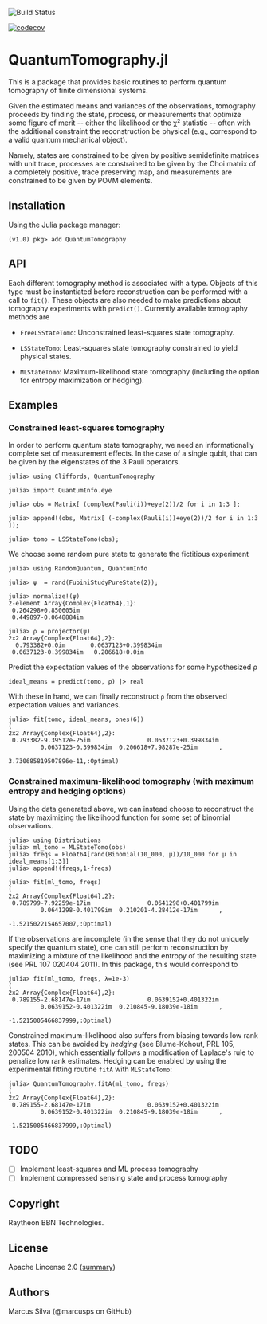 ![Build Status](https://github.com/BBN-Q/QuantumTomography.jl/workflows/CI/badge.svg)

[![codecov](https://codecov.io/gh/BBN-Q/QuantumTomography.jl/branch/master/graph/badge.svg?token=Ts9IIxcoEe)](https://codecov.io/gh/BBN-Q/QuantumTomography.jl)

# QuantumTomography.jl

This is a package that provides basic routines to perform quantum
tomography of finite dimensional systems.

Given the estimated means and variances of the observations,
tomography proceeds by finding the state, process, or measurements
that optimize some figure of merit -- either the likelihood or the χ²
statistic -- often with the additional constraint the reconstruction
be physical (e.g., correspond to a valid quantum mechanical object).

Namely, states are constrained to be given by positive semidefinite
matrices with unit trace, processes are constrained to be given by the
Choi matrix of a completely positive, trace preserving map, and
measurements are constrained to be given by POVM elements.

## Installation
Using the Julia package manager:
```julia-repel
(v1.0) pkg> add QuantumTomography
```

## API

Each different tomography method is associated with a type. Objects of
this type must be instantiated before reconstruction can be performed
with a call to `fit()`. These objects are also needed to make
predictions about tomography experiments with `predict()`. Currently available
tomography methods are

+ `FreeLSStateTomo`: Unconstrained least-squares state tomography.

+ `LSStateTomo`: Least-squares state tomography constrained to yield physical states.

+ `MLStateTomo`: Maximum-likelihood state tomography (including the option for entropy maximization or hedging).

## Examples

### Constrained least-squares tomography

In order to perform quantum state tomography, we need an
informationally complete set of measurement effects. In the case of a single
qubit, that can be given by the eigenstates of the 3 Pauli operators.
```julia-repel
julia> using Cliffords, QuantumTomography

julia> import QuantumInfo.eye

julia> obs = Matrix[ (complex(Pauli(i))+eye(2))/2 for i in 1:3 ];

julia> append!(obs, Matrix[ (-complex(Pauli(i))+eye(2))/2 for i in 1:3 ]);

julia> tomo = LSStateTomo(obs);
```
We choose some random pure state to generate the fictitious experiment
```julia-repel
julia> using RandomQuantum, QuantumInfo

julia> ψ  = rand(FubiniStudyPureState(2));

julia> normalize!(ψ)
2-element Array{Complex{Float64},1}:
 0.264298+0.850605im
 0.449897-0.0648884im

julia> ρ = projector(ψ)
2x2 Array{Complex{Float64},2}:
  0.793382+0.0im       0.0637123+0.399834im
 0.0637123-0.399834im   0.206618+0.0im     
```
Predict the expectation values of the observations for some hypothesized ρ
```julia-repel
ideal_means = predict(tomo, ρ) |> real
```
With these in hand, we can finally reconstruct `ρ` from the observed expectation values and variances.
```julia-repel
julia> fit(tomo, ideal_means, ones(6))
(
2x2 Array{Complex{Float64},2}:
 0.793382-9.39512e-25im                0.0637123+0.399834im
         0.0637123-0.399834im  0.206618+7.98287e-25im      ,

3.730685819507896e-11,:Optimal)
```

### Constrained maximum-likelihood tomography (with maximum entropy and hedging options)

Using the data generated above, we can instead choose to reconstruct the state
by maximizing the likelihood function for some set of binomial observations.
```julia-repel
julia> using Distributions
julia> ml_tomo = MLStateTomo(obs)
julia> freqs = Float64[rand(Binomial(10_000, μ))/10_000 for μ in ideal_means[1:3]]
julia> append!(freqs,1-freqs)

julia> fit(ml_tomo, freqs)
(
2x2 Array{Complex{Float64},2}:
 0.789799-7.92259e-17im                0.0641298+0.401799im
         0.0641298-0.401799im  0.210201-4.28412e-17im      ,

-1.5215022154657007,:Optimal)
```
If the observations are incomplete (in the sense that they do not uniquely specify
the quantum state), one can still perform reconstruction by maximizing a mixture
of the likelihood and the entropy of the resulting state (see PRL 107 020404 2011).
In this package, this would correspond to
```julia-repel
julia> fit(ml_tomo, freqs, λ=1e-3)
(
2x2 Array{Complex{Float64},2}:
 0.789155-2.68147e-17im                0.0639152+0.401322im
         0.0639152-0.401322im  0.210845-9.18039e-18im      ,

-1.5215005466837999,:Optimal)
```

Constrained maximum-likelihood also suffers from biasing towards low
rank states.  This can be avoided by *hedging* (see Blume-Kohout, PRL
105, 200504 2010), which essentially follows a modification of
Laplace's rule to penalize low rank estimates. Hedging can be enabled
by using the experimental fitting routine `fitA` with `MLStateTomo`:
```julia-repel
julia> QuantumTomography.fitA(ml_tomo, freqs)
(
2x2 Array{Complex{Float64},2}:
 0.789155-2.68147e-17im                0.0639152+0.401322im
         0.0639152-0.401322im  0.210845-9.18039e-18im      ,

-1.5215005466837999,:Optimal)
```
## TODO

- [ ] Implement least-squares and ML process tomography
- [ ] Implement compressed sensing state and process tomography

## Copyright

Raytheon BBN Technologies.

## License

Apache Lincense 2.0 ([summary](https://tldrlegal.com/license/apache-license-2.0-(apache-2.0)))

## Authors

Marcus Silva (@marcusps on GitHub)
